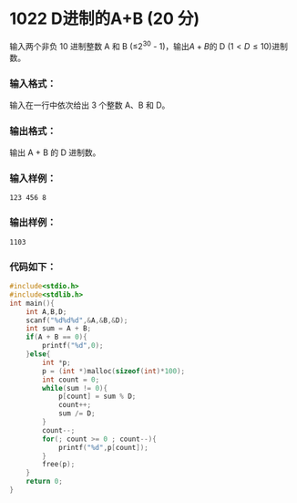 # 1022 D进制的A+B (20 分)
输入两个非负 10 进制整数 A 和 B (≤$2^{30}$  - 1)，输出$A + B$的 D $(1< D ≤10)$进制数。
### 输入格式：
输入在一行中依次给出 3 个整数 A、B 和 D。
### 输出格式：
输出 A + B 的 D 进制数。
### 输入样例：
```
123 456 8
```
### 输出样例：
```
1103
```
### 代码如下：
```c
#include<stdio.h>
#include<stdlib.h>
int main(){
    int A,B,D;
    scanf("%d%d%d",&A,&B,&D);
    int sum = A + B;
    if(A + B == 0){
        printf("%d",0);
    }else{
        int *p;
        p = (int *)malloc(sizeof(int)*100);
        int count = 0;
        while(sum != 0){
            p[count] = sum % D;
            count++;
            sum /= D;
        }
        count--;
        for(; count >= 0 ; count--){
            printf("%d",p[count]);
        }
        free(p);
    }
    return 0;
}
```
